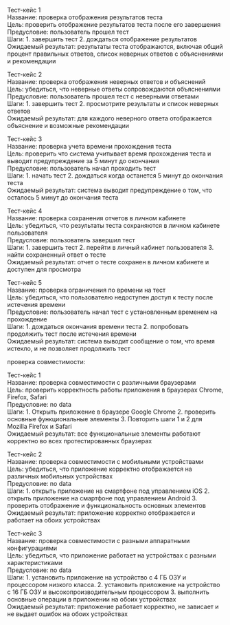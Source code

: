 Тест-кейс 1\
Название: проверка отображения результатов теста\
Цель: проверить отображение результатов теста после его завершения\
Предусловие: пользователь прошел тест\
Шаги: 1. завершить тест 2. дождаться отображение результатов\
Ожидаемый результат: результаты теста отображаются, включая общий процент правильных ответов, список неверных ответов с объяснениями и рекомендации

Тест-кейс 2\
Название: проверка отображения неверных ответов и объяснений\
Цель: убедиться, что неверные ответы сопровождаются объяснениями\
Предусловие: пользователь прошел тест с неверными ответами\
Шаги: 1. завершить тест 2. просмотрите результаты и список неверных ответов\
Ожидаемый результат: для каждого неверного ответа отображается объяснение и возможные рекомендации

Тест-кейс 3\
Название: проверка учета времени прохождения теста\
Цель: проверить что система учитывает время прохождения теста и выводит предупреждение за 5 минут до окончания\
Предусловие: пользователь начал проходить тест\
Шаги: 1. начать тест 2. дождаться когда останется 5 минут до окончания теста\
Ожидаемый результат: система выводит предупреждение о том, что осталось 5 минут до окончания теста

Тест-кейс 4\
Название: проверка сохранения отчетов в личном кабинете\
Цель: убедиться, что результаты теста сохраняются в личном кабинете пользователя\
Предусловие: пользователь завершил тест\
Шаги: 1. завершить тест 2. перейти в личный кабинет пользователя 3. найти сохраненный ответ о тесте\
Ожидаемый результат: отчет о тесте сохранен в личном кабинете и доступен для просмотра

Тест-кейс 5\
Название: проверка ограничения по времени на тест\
Цель: убедиться, что пользователю недоступен доступ к тесту после истечения времени\
Предусловие: пользователь начал тест с установленным временем на прохождение\
Шаги: 1. дождаться окончания времени теста 2. попробовать продолжить тест после истечения времени\
Ожидаемый результат: система выводит сообщение о том, что время истекло, и не позволяет продолжить тест

проверка совместимости:

Тест-кейс 1\
Название: проверка совместимости с различными браузерами\
Цель: проверить корректность работы приложения в браузерах Chrome, Firefox, Safari\
Предусловие: no data\
Шаги: 1. Открыть приложение в браузере Google Chrome 2. проверить основные функциональные элементы 3. Повторить шаги 1 и 2 для Mozilla Firefox и Safari\
Ожидаемый результат: все функциональные элементы работают корректно во всех протестированных браузерах

Тест-кейс 2\
Название: проверка совместимости с мобильными устройствами\
Цель: убедиться, что приложение корректно отображается на различных мобильных устройствах\
Предусловие: no data\
Шаги: 1. открыть приложение на смартфоне под управлением iOS 2. открыть приложение на смартфоне под управлением Android 3. проверить отображение и функциональность основных элементов\
Ожидаемый результат: приложение корректно отображается и работает на обоих устройствах

Тест-кейс 3\
Название: проверка совместимости с разными аппаратными конфигурациями\
Цель: убедиться, что приложение работает на устройствах с разными характеристиками\
Предусловие: no data\
Шаги: 1. установить приложение на устройство с 4 ГБ ОЗУ и процессором низкого класса. 2. установить приложение на устройство с 16 ГБ ОЗУ и высокопроизводительным процессором 3. выполнить основные операции в приложении на обоих устройствах\
Ожидаемый результат: приложение работает корректно, не зависает и не выдает ошибок на обоих устройствах
